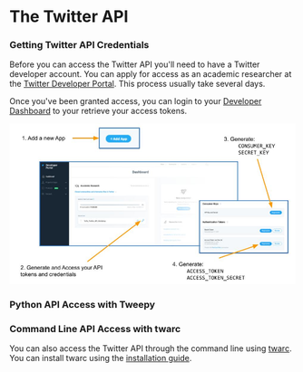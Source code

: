 # The Twitter API

### Getting Twitter API Credentials

Before you can access the Twitter API you'll need to have a Twitter developer account.  You can apply for access as an academic researcher at the [Twitter Developer Portal](https://developer.twitter.com/en/solutions/academic-research/products-for-researchers).  This process usually take several days.

Once you've been granted access, you can login to your [Developer Dashboard](https://developer.twitter.com/en/portal/dashboard) to your retrieve your access tokens. 

![tokens.jpg](assets/img/tokens.jpg)

### Python API Access with Tweepy

### Command Line API Access with twarc

You can also access the Twitter API through the command line using [twarc](https://github.com/DocNow/twarc).  You can install twarc using the [installation guide](https://twarc-project.readthedocs.io/en/latest/).  
